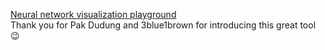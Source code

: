 [Neural network visualization playground](https://playground.tensorflow.org/)  
Thank you for Pak Dudung and 3blue1brown for introducing this great tool 😉
